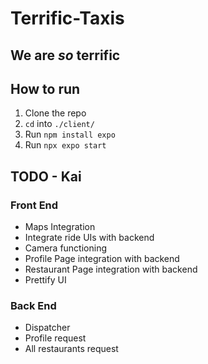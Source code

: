 # Terrific-Taxis

## We are *so* terrific 

## How to run
1. Clone the repo
2. `cd` into `./client/`
2. Run `npm install expo`
3. Run `npx expo start`

## TODO - Kai

### Front End
- Maps Integration
- Integrate ride UIs with backend
- Camera functioning
- Profile Page integration with backend
- Restaurant Page integration with backend
- Prettify UI

### Back End
- Dispatcher
- Profile request
- All restaurants request

